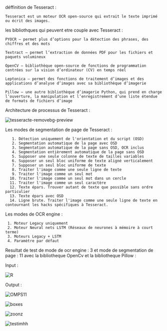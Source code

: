 déffinition de Tesseract :

    Tesseract est un moteur OCR open-source qui extrait le texte imprimé ou écrit des images.

les bibliothques qui peuvent etre couple avec Tesseract :

    PYOCR – permet plus d’options pour la détection des phrases, des chiffres et des mots

    Textract – permet l’extraction de données PDF pour les fichiers et paquets volumineux

    OpenCV – bibliothèque open-source de fonctions de programmation centrées sur la vision d’ordinateur (CV) en temps réel

    Leptonica – permet des fonctions de traitement d’images et des applications d’analyse d’images avec sa bibliothèque d’imagerie

    Pillow – une autre bibliothèque d’imagerie Python, qui prend en charge l’ouverture, la manipulation et l’enregistrement d’une liste étendue de formats de fichiers d’image

Architecture de processus de Tesseract :

 ![tesseracte-removebg-preview](https://github.com/CardScanner/Tesseract-librairy-evaluate/assets/127212498/209d78b2-c607-4b6e-8c2b-8f1c14945b45)


Les modes de segmentation de page de Tesseract :

       1. Détection uniquement de l'orientation et du script (OSD)
       2. Segmentation automatique de la page avec OSD
       3. Segmentation automatique de la page sans OSD, OCR inclus
       4. Segmentation entièrement automatique de la page sans OSD
       5. Supposer une seule colonne de texte de tailles variables
       6. Supposer un seul bloc uniforme de texte aligné verticalement
       7. Supposer un seul bloc uniforme de texte
       8. Traiter l'image comme une seule ligne de texte
       9. Traiter l'image comme un seul mot
      10. Traiter l'image comme un seul mot dans un cercle
      11. Traiter l'image comme un seul caractère
      12. Texte épars. Trouver autant de texte que possible sans ordre particulier 
      13. Texte épars avec OSD
      14. Ligne brute. Traiter l'image comme une seule ligne de texte en   contournant les hacks spécifiques à Tesseract.


Les modes de OCR engine :

     1. Moteur Legacy uniquement
     2. Moteur Neural nets LSTM (Réseaux de neurones à mémoire à court terme)
     3. Moteurs Legacy + LSTM
     4. Paramètre par défaut
     
Resultat de test de mode de ocr engine : 3 et  mode de segmentation de page : 11  avec la bibliotheque OpenCv et la bibliotheque Pillow :

  Input :

  ![R](https://github.com/CardScanner/Tesseract-librairy-evaluate/assets/127212498/dcb7e923-bb6f-4100-b598-b4159dee770e)

  Output : 

  ![OMPS11](https://github.com/CardScanner/Tesseract-librairy-evaluate/assets/127212498/c8043f3b-fc7c-442b-804a-bee1a6a3c9b1)

  ![boxes](https://github.com/CardScanner/Tesseract-librairy-evaluate/assets/127212498/41eb194b-9d99-49d5-9453-c6d06bf632af)

  ![zoonz](https://github.com/CardScanner/Tesseract-librairy-evaluate/assets/127212498/44793728-08b0-4274-b034-a023940d28fa)

  ![testimhh](https://github.com/CardScanner/Tesseract-librairy-evaluate/assets/127212498/8d98b0e6-402c-4425-a8f3-54b3f9071c6d)




      
